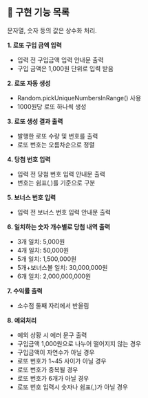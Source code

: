 ## 📜 구현 기능 목록

문자열, 숫자 등의 값은 상수화 처리.

**1. 로또 구입 금액 입력**

- 입력 전 구입금액 입력 안내문 출력
- 구입 금액은 1,000원 단위로 입력 받음

**2. 로또 자동 생성**

- Random.pickUniqueNumbersInRange() 사용
- 1000원당 로또 하나씩 생성

**3. 로또 생성 결과 출력**

- 발행한 로또 수량 및 번호를 출력
- 로또 번호는 오름차순으로 정렬

**4. 당첨 번호 입력**

- 입력 전 당첨 번호 입력 안내문 출력
- 번호는 쉼표(,)를 기준으로 구분

**5. 보너스 번호 입력**

- 입력 전 보너스 번호 입력 안내문 출력

**6. 일치하는 숫자 개수별로 당첨 내역 출력**

- 3개 일치: 5,000원
- 4개 일치: 50,000원
- 5개 일치: 1,500,000원
- 5개+보너스볼 일치: 30,000,000원
- 6개 일치: 2,000,000,000원

**7. 수익률 출력**

- 소수점 둘째 자리에서 반올림

**8. 예외처리**

- 예외 상황 시 에러 문구 출력
- 구입금액 1,000원으로 나누어 떨어지지 않는 경우
- 구입금액이 자연수가 아닐 경우
- 로또 번호가 1~45 사이가 아닐 경우
- 로또 번호가 중복될 경우
- 로또 번호가 6개가 아닐 경우
- 로또 번호 입력시 숫자나 쉼표(,)가 아닐 경우
